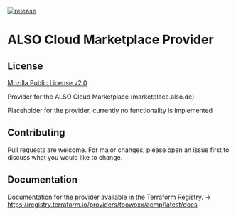 [![release](https://github.com/toowoxx/terraform-provider-acmp/actions/workflows/release.yml/badge.svg)](https://github.com/toowoxx/terraform-provider-acmp/actions/workflows/release.yml)

# ALSO Cloud Marketplace Provider

## License

[Mozilla Public License v2.0](https://github.com/toowoxx/terraform-provider-docker/blob/main/LICENSE)

Provider for the ALSO Cloud Marketplace (marketplace.also.de)

Placeholder for the provider, currently no functionality is implemented

## Contributing

Pull requests are welcome. For major changes, please open an issue first to discuss what you would like to change.

## Documentation

Documentation for the provider available in the Terraform Registry. -> https://registry.terraform.io/providers/toowoxx/acmp/latest/docs
